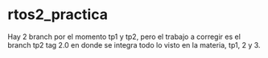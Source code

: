 # rtos2_practica

Hay 2 branch por el momento tp1 y tp2, pero el trabajo a corregir es el branch tp2 tag 2.0 en donde se integra todo lo visto en la materia, tp1, 2 y 3. 


